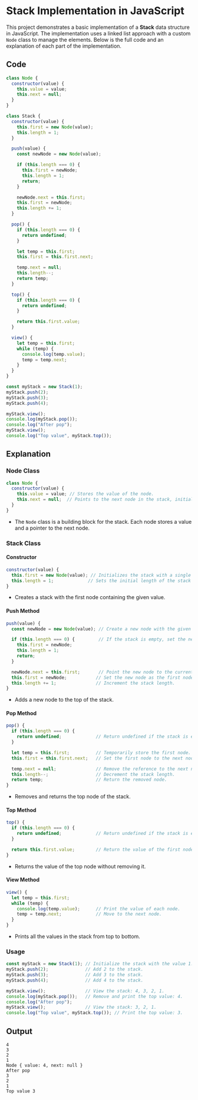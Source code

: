 # Stack Implementation in JavaScript

This project demonstrates a basic implementation of a **Stack** data structure in JavaScript. The implementation uses a linked list approach with a custom `Node` class to manage the elements. Below is the full code and an explanation of each part of the implementation.

## Code

```javascript
class Node {
  constructor(value) {
    this.value = value;
    this.next = null;
  }
}

class Stack {
  constructor(value) {
    this.first = new Node(value);
    this.length = 1;
  }

  push(value) {
    const newNode = new Node(value);

    if (this.length === 0) {
      this.first = newNode;
      this.length = 1;
      return;
    }

    newNode.next = this.first;
    this.first = newNode;
    this.length += 1;
  }

  pop() {
    if (this.length === 0) {
      return undefined;
    }

    let temp = this.first;
    this.first = this.first.next;

    temp.next = null;
    this.length--;
    return temp;
  }

  top() {
    if (this.length === 0) {
      return undefined;
    }

    return this.first.value;
  }

  view() {
    let temp = this.first;
    while (temp) {
      console.log(temp.value);
      temp = temp.next;
    }
  }
}

const myStack = new Stack(1);
myStack.push(2);
myStack.push(3);
myStack.push(4);

myStack.view();
console.log(myStack.pop());
console.log("After pop");
myStack.view();
console.log("Top value", myStack.top());
```

## Explanation

### Node Class
```javascript
class Node {
  constructor(value) {
    this.value = value; // Stores the value of the node.
    this.next = null;  // Points to the next node in the stack, initially null.
  }
}
```
- The `Node` class is a building block for the stack. Each node stores a value and a pointer to the next node.

### Stack Class

#### Constructor
```javascript
constructor(value) {
  this.first = new Node(value); // Initializes the stack with a single node.
  this.length = 1;             // Sets the initial length of the stack to 1.
}
```
- Creates a stack with the first node containing the given value.

#### Push Method
```javascript
push(value) {
  const newNode = new Node(value); // Create a new node with the given value.

  if (this.length === 0) {         // If the stack is empty, set the new node as the first.
    this.first = newNode;
    this.length = 1;
    return;
  }

  newNode.next = this.first;       // Point the new node to the current first node.
  this.first = newNode;           // Set the new node as the first node.
  this.length += 1;               // Increment the stack length.
}
```
- Adds a new node to the top of the stack.

#### Pop Method
```javascript
pop() {
  if (this.length === 0) {
    return undefined;             // Return undefined if the stack is empty.
  }

  let temp = this.first;          // Temporarily store the first node.
  this.first = this.first.next;   // Set the first node to the next node.

  temp.next = null;               // Remove the reference to the next node.
  this.length--;                  // Decrement the stack length.
  return temp;                    // Return the removed node.
}
```
- Removes and returns the top node of the stack.

#### Top Method
```javascript
top() {
  if (this.length === 0) {
    return undefined;             // Return undefined if the stack is empty.
  }

  return this.first.value;        // Return the value of the first node.
}
```
- Returns the value of the top node without removing it.

#### View Method
```javascript
view() {
  let temp = this.first;
  while (temp) {
    console.log(temp.value);      // Print the value of each node.
    temp = temp.next;             // Move to the next node.
  }
}
```
- Prints all the values in the stack from top to bottom.

### Usage

```javascript
const myStack = new Stack(1); // Initialize the stack with the value 1.
myStack.push(2);              // Add 2 to the stack.
myStack.push(3);              // Add 3 to the stack.
myStack.push(4);              // Add 4 to the stack.

myStack.view();               // View the stack: 4, 3, 2, 1.
console.log(myStack.pop());   // Remove and print the top value: 4.
console.log("After pop");
myStack.view();               // View the stack: 3, 2, 1.
console.log("Top value", myStack.top()); // Print the top value: 3.
```

## Output

```
4
3
2
1
Node { value: 4, next: null }
After pop
3
2
1
Top value 3
```

